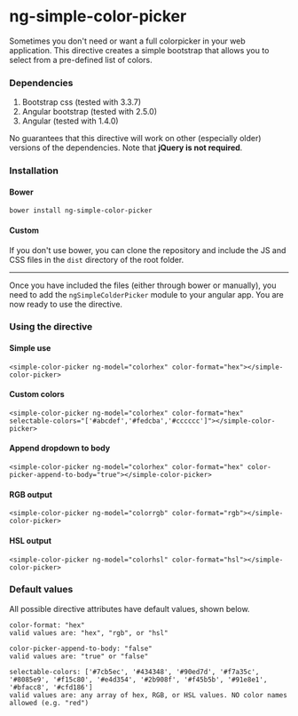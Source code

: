 # ng-simple-color-picker

Sometimes you don't need or want a full colorpicker in your web application. This directive creates a simple bootstrap that allows you to select from a pre-defined list of colors.

### Dependencies

1. Bootstrap css (tested with 3.3.7)
2. Angular bootstrap (tested with 2.5.0)
3. Angular (tested with 1.4.0)

No guarantees that this directive will work on other (especially older) versions of the dependencies. Note that **jQuery is not required**.

### Installation

#### Bower
```
bower install ng-simple-color-picker
```

#### Custom
If you don't use bower, you can clone the repository and include the JS and CSS files in the `dist` directory of the root folder.

---

Once you have included the files (either through bower or manually), you need to add the `ngSimpleColderPicker` module to your angular app. You are now ready to use the directive.

### Using the directive

#### Simple use
```
<simple-color-picker ng-model="colorhex" color-format="hex"></simple-color-picker>
```

#### Custom colors
```
<simple-color-picker ng-model="colorhex" color-format="hex" selectable-colors="['#abcdef','#fedcba','#cccccc']"></simple-color-picker>
```

#### Append dropdown to body
```
<simple-color-picker ng-model="colorhex" color-format="hex" color-picker-append-to-body="true"></simple-color-picker>
```

#### RGB output
```
<simple-color-picker ng-model="colorrgb" color-format="rgb"></simple-color-picker>
```

#### HSL output
```
<simple-color-picker ng-model="colorhsl" color-format="hsl"></simple-color-picker>
```

### Default values

All possible directive attributes have default values, shown below.

```
color-format: "hex"
valid values are: "hex", "rgb", or "hsl"

color-picker-append-to-body: "false"
valid values are: "true" or "false"

selectable-colors: ['#7cb5ec', '#434348', '#90ed7d', '#f7a35c', '#8085e9', '#f15c80', '#e4d354', '#2b908f', '#f45b5b', '#91e8e1', '#bfacc8', '#cfd186']
valid values are: any array of hex, RGB, or HSL values. NO color names allowed (e.g. "red")
```
